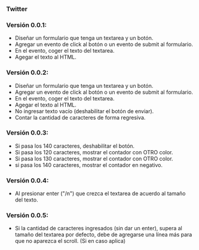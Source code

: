 
### Twitter

### Versión 0.0.1:

- Diseñar un formulario que tenga un textarea y un botón.
- Agregar un evento de click al botón o un evento de submit al formulario.
- En el evento, coger el texto del textarea.
- Agegar el texto al HTML.

### Versión 0.0.2:

- Diseñar un formulario que tenga un textarea y un botón.
- Agregar un evento de click al botón o un evento de submit al formulario.
- En el evento, coger el texto del textarea.
- Agegar el texto al HTML.
- No ingresar texto vacío (deshabilitar el botón de enviar).
- Contar la cantidad de caracteres de forma regresiva.

### Versión 0.0.3:

- Si pasa los 140 caracteres, deshabilitar el botón.
- Si pasa los 120 caracteres, mostrar el contador con OTRO color.
- Si pasa los 130 caracteres, mostrar el contador con OTRO color.
- si pasa los 140 caracteres, mostrar el contador en negativo.

### Versión 0.0.4:

- Al presionar enter ("/n") que crezca el textarea de acuerdo al tamaño del texto.

### Versión 0.0.5:

- Si la cantidad de caracteres ingresados (sin dar un enter), supera al tamaño del textarea por defecto, debe de agregarse una línea más para que no aparezca el scroll. (Si en caso aplica)
